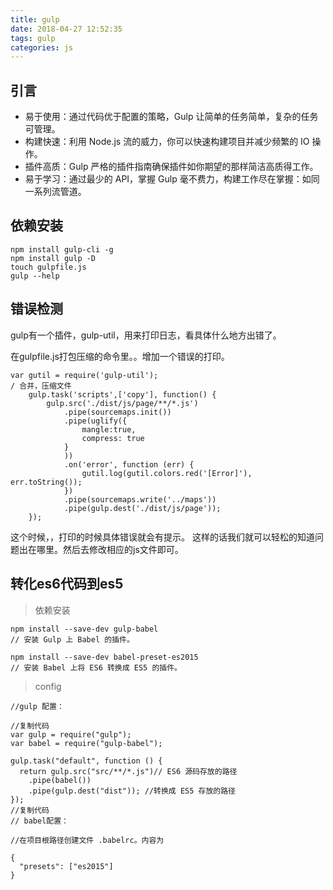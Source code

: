 ```yaml
---
title: gulp
date: 2018-04-27 12:52:35
tags: gulp
categories: js
---
```



<div><!-- more--></div>

## 引言
    
* 易于使用：通过代码优于配置的策略，Gulp 让简单的任务简单，复杂的任务可管理。
* 构建快速：利用 Node.js 流的威力，你可以快速构建项目并减少频繁的 IO 操作。
* 插件高质：Gulp 严格的插件指南确保插件如你期望的那样简洁高质得工作。
* 易于学习：通过最少的 API，掌握 Gulp 毫不费力，构建工作尽在掌握：如同一系列流管道。

## 依赖安装


```
npm install gulp-cli -g
npm install gulp -D
touch gulpfile.js
gulp --help
```


## 错误检测

gulp有一个插件，gulp-util，用来打印日志，看具体什么地方出错了。

在gulpfile.js打包压缩的命令里。。增加一个错误的打印。

```
var gutil = require('gulp-util');
/ 合并，压缩文件
    gulp.task('scripts',['copy'], function() {
        gulp.src('./dist/js/page/**/*.js')
            .pipe(sourcemaps.init())
            .pipe(uglify({
                mangle:true,
                compress: true
            }
            ))
            .on('error', function (err) {
                gutil.log(gutil.colors.red('[Error]'), err.toString());
            })
            .pipe(sourcemaps.write('../maps'))
            .pipe(gulp.dest('./dist/js/page'));
    });

```
这个时候，，打印的时候具体错误就会有提示。
这样的话我们就可以轻松的知道问题出在哪里。然后去修改相应的js文件即可。


## 转化es6代码到es5

> 依赖安装

```
npm install --save-dev gulp-babel
// 安装 Gulp 上 Babel 的插件。

npm install --save-dev babel-preset-es2015
// 安装 Babel 上将 ES6 转换成 ES5 的插件。

```

> config


```
//gulp 配置：

//复制代码
var gulp = require("gulp");
var babel = require("gulp-babel");

gulp.task("default", function () {
  return gulp.src("src/**/*.js")// ES6 源码存放的路径
    .pipe(babel()) 
    .pipe(gulp.dest("dist")); //转换成 ES5 存放的路径
});
//复制代码
// babel配置：

//在项目根路径创建文件 .babelrc。内容为

{
  "presets": ["es2015"]
}
```


